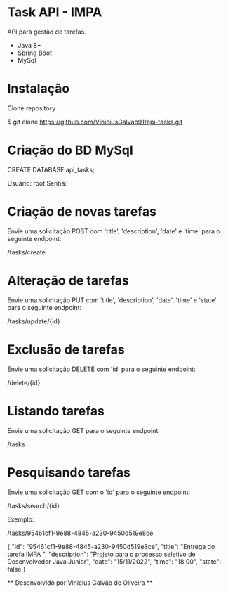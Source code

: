 # Task API - IMPA

API para gestão de tarefas.

  - Java 8+
  - Spring Boot
  - MySql


# Instalação
Clone repository

$ git clone https://github.com/ViniciusGalvao91/api-tasks.git

# Criação do BD MySql

CREATE DATABASE api_tasks;

Usuário: root
Senha:

# Criação de novas tarefas
Envie uma solicitação POST com 'title', 'description', 'date' e 'time' para o seguinte endpoint:

/tasks/create


# Alteração de tarefas
Envie uma solicitação PUT com 'title', 'description', 'date', 'time' e 'state' para o seguinte endpoint:

/tasks/update/{id}


# Exclusão de tarefas
Envie uma solicitação DELETE com 'id' para o seguinte endpoint:

/delete/{id}


# Listando tarefas
Envie uma solicitação GET para o seguinte endpoint:

/tasks


# Pesquisando tarefas
Envie uma solicitação GET com o 'id' para o seguinte endpoint:

/tasks/search/{id}

Exemplo:

/tasks/95461cf1-9e88-4845-a230-9450d519e8ce

{
    "id": "95461cf1-9e88-4845-a230-9450d519e8ce",
    "title": "Entrega do tarefa IMPA ",
    "description": "Projeto para o processo seletivo de Desenvolvedor Java Junior",
    "date": "15/11/2022",
    "time": "18:00",
    "state": false
}

** Desenvolvido por Vinicius Galvão de Oliveira **
